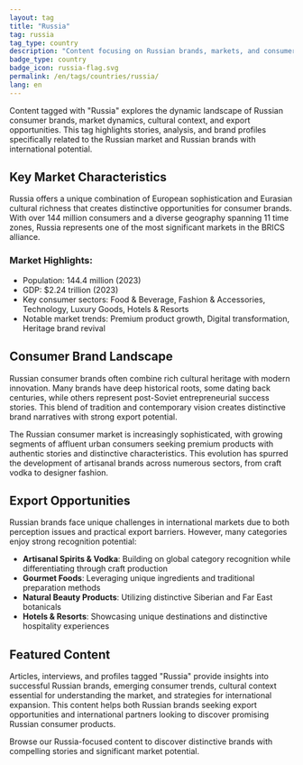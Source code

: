 ```yaml
---
layout: tag
title: "Russia"
tag: russia
tag_type: country
description: "Content focusing on Russian brands, markets, and consumer trends in one of the founding BRICS nations with a rich cultural heritage and diverse consumer economy."
badge_type: country
badge_icon: russia-flag.svg
permalink: /en/tags/countries/russia/
lang: en
---
```


Content tagged with "Russia" explores the dynamic landscape of Russian consumer brands, market dynamics, cultural context, and export opportunities. This tag highlights stories, analysis, and brand profiles specifically related to the Russian market and Russian brands with international potential.

## Key Market Characteristics

Russia offers a unique combination of European sophistication and Eurasian cultural richness that creates distinctive opportunities for consumer brands. With over 144 million consumers and a diverse geography spanning 11 time zones, Russia represents one of the most significant markets in the BRICS alliance.

### Market Highlights:
- Population: 144.4 million (2023)
- GDP: $2.24 trillion (2023)
- Key consumer sectors: Food & Beverage, Fashion & Accessories, Technology, Luxury Goods, Hotels & Resorts
- Notable market trends: Premium product growth, Digital transformation, Heritage brand revival

## Consumer Brand Landscape

Russian consumer brands often combine rich cultural heritage with modern innovation. Many brands have deep historical roots, some dating back centuries, while others represent post-Soviet entrepreneurial success stories. This blend of tradition and contemporary vision creates distinctive brand narratives with strong export potential.

The Russian consumer market is increasingly sophisticated, with growing segments of affluent urban consumers seeking premium products with authentic stories and distinctive characteristics. This evolution has spurred the development of artisanal brands across numerous sectors, from craft vodka to designer fashion.

## Export Opportunities

Russian brands face unique challenges in international markets due to both perception issues and practical export barriers. However, many categories enjoy strong recognition potential:

- **Artisanal Spirits & Vodka**: Building on global category recognition while differentiating through craft production
- **Gourmet Foods**: Leveraging unique ingredients and traditional preparation methods
- **Natural Beauty Products**: Utilizing distinctive Siberian and Far East botanicals
- **Hotels & Resorts**: Showcasing unique destinations and distinctive hospitality experiences

## Featured Content

Articles, interviews, and profiles tagged "Russia" provide insights into successful Russian brands, emerging consumer trends, cultural context essential for understanding the market, and strategies for international expansion. This content helps both Russian brands seeking export opportunities and international partners looking to discover promising Russian consumer products.

Browse our Russia-focused content to discover distinctive brands with compelling stories and significant market potential.